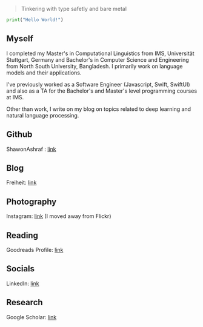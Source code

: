 > Tinkering with type safetly and bare metal


```python
print("Hello World!")
```


## Myself
I completed my Master's in Computational Linguistics from IMS, Universität Stuttgart, Germany and  Bachelor's in Computer Science and Engineering from North South University, Bangladesh. I primarily work on language models and their applications. 

I've previously worked as a Software Engineer (Javascript, Swift, SwiftUI) and also as a TA for the Bachelor's and Master's level programming courses at IMS.

Other than work, I write on my blog on topics related to deep learning and natural language processing. 

## Github
ShawonAshraf : [link](https://github.com/ShawonAshraf)

## Blog
Freiheit: [link]([https://blog.shawonashraf.com/](https://shawonashraf.hashnode.dev/))

## Photography
Instagram: [link]()
(I moved away from Flickr)

## Reading
Goodreads Profile: [link](https://www.goodreads.com/review/list/45256672?shelf=currently-reading)

## Socials
LinkedIn: [link](https://www.linkedin.com/in/shawon-ashraf-96162763/)


## Research
Google Scholar: [link](https://scholar.google.de/citations?user=oBUTqt8AAAAJ&hl=en)
